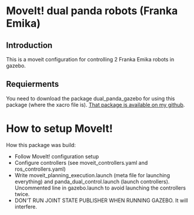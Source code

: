 # MoveIt! dual panda robots (Franka Emika)
## Introduction
This is a moveit configuration for controlling 2 Franka Emika robots in gazebo.

## Requierments
You need to download the package dual_panda_gazebo for using this package (where the xacro file is). [That package is available on my github](https://github.com/Machine-Jonte/panda_dual_gazebo_moveit_config).


# How to setup MoveIt!
How this package was build:
* Follow MoveIt! configuration setup
* Configure controllers (see moveit_controllers.yaml and ros_controllers.yaml)
* Write moveit_planning_execution.launch (meta file for launching everything) and panda_dual_control.launch (launch controllers). Uncommented line in gazebo.launch to avoid launching the controllers twice.
* DON'T RUN JOINT STATE PUBLISHER WHEN RUNNING GAZEBO. It will interfere.
